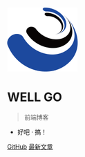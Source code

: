 ![logo](imgs/logo.ico)

# WELL GO

> 前端博客

- 好吧 · 搞！

[GitHub](https://github.com/sxfad/well-go)
[最新文章](#简介)
